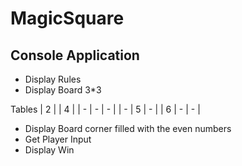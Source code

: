 # MagicSquare
## Console Application
* Display Rules
* Display Board 3*3


Tables
| 2 |   | 4 |
| - | - | - |
| - | 5 | - |
| 6 | - | - |
* Display Board corner filled with the even numbers
* Get Player Input
* Display Win
